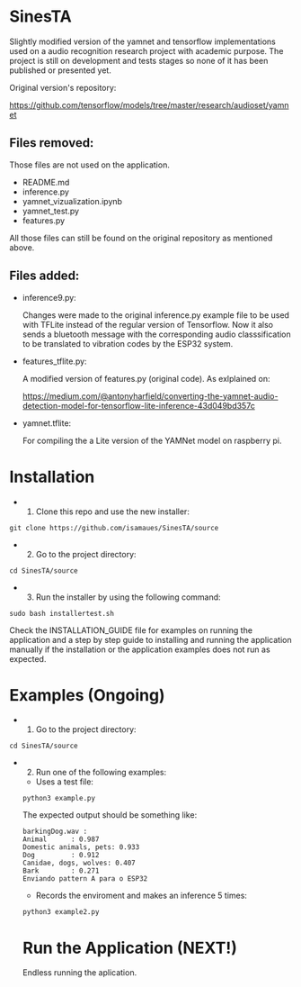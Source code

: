 # SinesTA
  Slightly modified version of the yamnet and tensorflow implementations used on a audio recognition research project with academic purpose. The project is still on development and tests stages so none of it has been published or presented yet.

Original version's repository:

https://github.com/tensorflow/models/tree/master/research/audioset/yamnet

## Files removed:

Those files are not used on the application.
- README.md
- inference.py
- yamnet_vizualization.ipynb
- yamnet_test.py
- features.py

All those files can still be found on the original repository as mentioned above.

## Files added:
- inference9.py:

  Changes were made to the original inference.py example file to be used with TFLite instead of the regular version of Tensorflow. Now it also sends a bluetooth message with the corresponding audio classsification to be translated to vibration codes by the ESP32 system.

- features_tflite.py:

  A modified version of features.py (original code). As exlplained on:
  
  https://medium.com/@antonyharfield/converting-the-yamnet-audio-detection-model-for-tensorflow-lite-inference-43d049bd357c

- yamnet.tflite:

  For compiling the a Lite version of the YAMNet model on raspberry pi.

# Installation
- 1. Clone this repo and use the new installer:

```git clone https://github.com/isamaues/SinesTA/source```
 
- 2. Go to the project directory:

```cd SinesTA/source```

- 3. Run the installer by using the following command:

```sudo bash installertest.sh```

Check the INSTALLATION_GUIDE file for examples on running the application and a step by step guide to installing and running the application manually if the installation or the application examples does not run as expected.

# Examples (Ongoing)

- 1. Go to the project directory:

```cd SinesTA/source```

- 2. Run one of the following examples:

  - Uses a test file:
  
  ```python3 example.py```
  
  The expected output should be something like:
  
  ```
  barkingDog.wav :
  Animal      : 0.987
  Domestic animals, pets: 0.933
  Dog         : 0.912
  Canidae, dogs, wolves: 0.407
  Bark        : 0.271
  Enviando pattern A para o ESP32
  ```
  
  - Records the enviroment and makes an inference 5 times:
  
  ```python3 example2.py```
  
  # Run the Application (NEXT!)
  Endless running the aplication.
